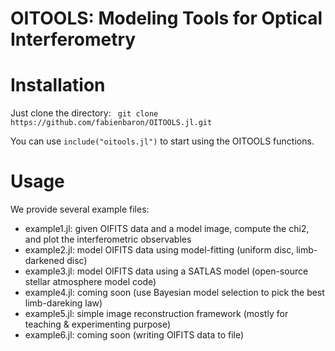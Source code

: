 # OITOOLS: Modeling Tools for Optical Interferometry

# Installation

Just clone the directory:
``` git clone https://github.com/fabienbaron/OITOOLS.jl.git```

You can use ```include("oitools.jl")``` to start using the OITOOLS functions.

# Usage

We provide several example files:
* example1.jl: given OIFITS data and a model image, compute the chi2, and plot the interferometric observables
* example2.jl: model OIFITS data using model-fitting (uniform disc, limb-darkened disc)
* example3.jl: model OIFITS data using a SATLAS model (open-source stellar atmosphere model code)
* example4.jl: coming soon (use Bayesian model selection to pick the best limb-dareking law)
* example5.jl: simple image reconstruction framework (mostly for teaching & experimenting purpose)
* example6.jl: coming soon (writing OIFITS data to file)
